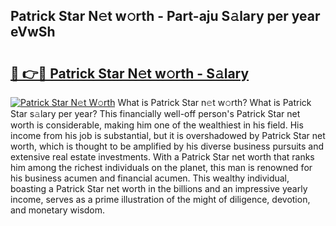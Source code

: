 ## Patrick Star N𝚎t w𝚘rth - Part-aju S𝚊lary per year eVwSh

# <h2><a href="http://gc1ddz2.nevu.top/?p=Patrick+Star">🔗 👉🔴 Patrick Star N𝚎t w𝚘rth - S𝚊lary</a></h2>

[![Patrick Star N𝚎t W𝚘rth](https://i.imgur.com/Oavwk0R.jpeg)](http://gc1ddz2.nevu.top/?p=Patrick+Star)
What is Patrick Star n𝚎t w𝚘rth? What is Patrick Star s𝚊lary per year?
This financially well-off person's Patrick Star net worth is considerable, making him one of the wealthiest in his field. His income from his job is substantial, but it is overshadowed by Patrick Star net worth, which is thought to be amplified by his diverse business pursuits and extensive real estate investments. With a Patrick Star net worth that ranks him among the richest individuals on the planet, this man is renowned for his business acumen and financial acumen. This wealthy individual, boasting a Patrick Star net worth in the billions and an impressive yearly income, serves as a prime illustration of the might of diligence, devotion, and monetary wisdom.
